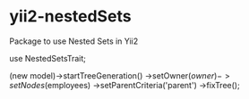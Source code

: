 # yii2-nestedSets
Package to use Nested Sets in Yii2

use NestedSetsTrait;

(new model)->startTreeGeneration()
            ->setOwner($owner)
            ->setNodes($employees)
            ->setParentCriteria('parent')
            ->fixTree();
